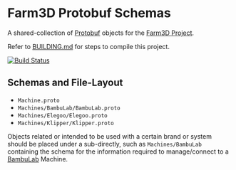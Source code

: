 # Farm3D Protobuf Schemas

A shared-collection of [Protobuf](https://protobuf.dev/) objects for the [Farm3D Project](https://github.com/Lorttexwolf/Farm3D). 

Refer to [BUILDING.md](./BUILDING.md) for steps to compile this project. 

[![Build Status](https://github.com/Lorttexwolf/Farm3D.Protos/actions/workflows/validate.yml/badge.svg)](https://github.com/Lorttexwolf/Farm3D.Protos/actions/workflows/validate.yml)

## Schemas and File-Layout

- `Machine.proto`
- `Machines/BambuLab/BambuLab.proto`
- `Machines/Elegoo/Elegoo.proto`
- `Machines/Klipper/Klipper.proto`

Objects related or intended to be used with a certain brand or system should be placed under a sub-directly, such as `Machines/BambuLab` containing the schema for the information required to manage/connect to a [BambuLab](https://bambulab.com/en-us) Machine.
